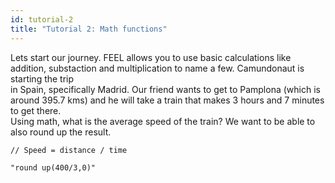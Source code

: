 ```yaml
---
id: tutorial-2
title: "Tutorial 2: Math functions"
---
```


Lets start our journey. FEEL allows you to use basic calculations like addition, substaction and multiplication to name a few. Camundonaut is starting the trip  
in Spain, specifically Madrid. Our friend wants to get to Pamplona (which is around 395.7 kms) and he will take a train that makes 3 hours and 7 minutes to get there.  
Using math, what is the average speed of the train? We want to be able to also round up the result.




```
// Speed = distance / time

"round up(400/3,0)"
```
